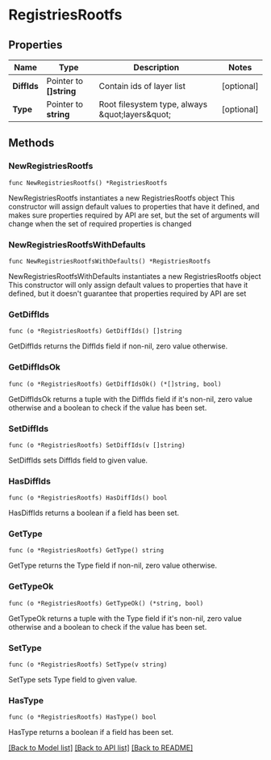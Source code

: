 # RegistriesRootfs

## Properties

Name | Type | Description | Notes
------------ | ------------- | ------------- | -------------
**DiffIds** | Pointer to **[]string** | Contain ids of layer list | [optional] 
**Type** | Pointer to **string** | Root filesystem type, always \&quot;layers\&quot;  | [optional] 

## Methods

### NewRegistriesRootfs

`func NewRegistriesRootfs() *RegistriesRootfs`

NewRegistriesRootfs instantiates a new RegistriesRootfs object
This constructor will assign default values to properties that have it defined,
and makes sure properties required by API are set, but the set of arguments
will change when the set of required properties is changed

### NewRegistriesRootfsWithDefaults

`func NewRegistriesRootfsWithDefaults() *RegistriesRootfs`

NewRegistriesRootfsWithDefaults instantiates a new RegistriesRootfs object
This constructor will only assign default values to properties that have it defined,
but it doesn't guarantee that properties required by API are set

### GetDiffIds

`func (o *RegistriesRootfs) GetDiffIds() []string`

GetDiffIds returns the DiffIds field if non-nil, zero value otherwise.

### GetDiffIdsOk

`func (o *RegistriesRootfs) GetDiffIdsOk() (*[]string, bool)`

GetDiffIdsOk returns a tuple with the DiffIds field if it's non-nil, zero value otherwise
and a boolean to check if the value has been set.

### SetDiffIds

`func (o *RegistriesRootfs) SetDiffIds(v []string)`

SetDiffIds sets DiffIds field to given value.

### HasDiffIds

`func (o *RegistriesRootfs) HasDiffIds() bool`

HasDiffIds returns a boolean if a field has been set.

### GetType

`func (o *RegistriesRootfs) GetType() string`

GetType returns the Type field if non-nil, zero value otherwise.

### GetTypeOk

`func (o *RegistriesRootfs) GetTypeOk() (*string, bool)`

GetTypeOk returns a tuple with the Type field if it's non-nil, zero value otherwise
and a boolean to check if the value has been set.

### SetType

`func (o *RegistriesRootfs) SetType(v string)`

SetType sets Type field to given value.

### HasType

`func (o *RegistriesRootfs) HasType() bool`

HasType returns a boolean if a field has been set.


[[Back to Model list]](../README.md#documentation-for-models) [[Back to API list]](../README.md#documentation-for-api-endpoints) [[Back to README]](../README.md)


